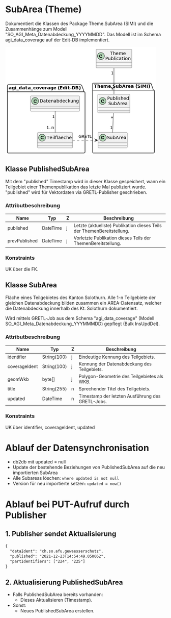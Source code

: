 # SubArea (Theme)

Dokumentiert die Klassen des Package Theme.SubArea (SIMI) und die Zusammenhänge zum Modell "SO_AGI_Meta_Datenabdeckung_YYYYMMDD". Das Modell ist im Schema agi_data_coverage auf der Edit-DB implementiert.

![DataCoverage](resources/theme/subarea.png)

## Klasse PublishedSubArea

Mit dem "published" Timestamp wird in dieser Klasse gespeichert, wann ein Teilgebiet einer Themenpublikation das letzte Mal publiziert wurde. "published" wird für Vektordaten via GRETL-Publisher geschrieben.

### Attributbeschreibung

|Name|Typ|Z|Beschreibung|
|---|---|---|---|
|published|DateTime|j|Letzte (aktuellste) Publikation dieses Teils der ThemenBereitstellung.|
|prevPublished|DateTime|j|Vorletzte Publikation dieses Teils der ThemenBereitstellung.|

### Konstraints

UK über die FK.

## Klasse SubArea

Fläche eines Teilgebietes des Kanton Solothurn. Alle 1-n Teilgebiete der gleichen Datenabdeckung bilden zusammen ein AREA-Datensatz, welcher 
die Datenabdeckung innerhalb des Kt. Solothurn dokumentiert.

Wird mittels GRETL-Job aus dem Schema "agi_data_coverage" (Modell SO_AGI_Meta_Datenabdeckung_YYYMMMDD) gepflegt (Bulk InsUpdDel).

### Attributbeschreibung

|Name|Typ|Z|Beschreibung|
|---|---|---|---|
|identifier|String(100)|j|Eindeutige Kennung des Teilgebiets.|
|coverageIdent|String(100)|j|Kennung der Datenabdeckung des Teilgebiets.|
|geomWkb|byte[]|j|Polygon-Geometrie des Teilgebietes als WKB.|
|title|String(255)|n|Sprechender Titel des Teilgebiets.|
|updated|DateTime|n|Timestamp der letzten Ausführung des GRETL-Jobs.|

### Konstraints

UK über identifier, coverageIdent, updated

# Ablauf der Datensynchronisation

* db2db mit updated = null
* Update der bestehende Beziehungen von PublishedSubArea auf die neu importierten SubArea
* Alle Subareas löschen: `where updated is not null`
* Version für neu importierte setzen: `updated = now()`

# Ablauf bei PUT-Aufruf durch Publisher

## 1. Publisher sendet Aktualisierung

    {
      "dataIdent": "ch.so.afu.gewaesserschutz",
      "published": "2021-12-23T14:54:49.050062",
      "partIdentifiers": ["224", "225"]
    }

## 2. Aktualisierung PublishedSubArea

* Falls PublishedSubArea bereits vorhanden:
  * Dieses Aktualisieren (Timestamp).
* Sonst:
  * Neues PublishedSubArea erstellen.